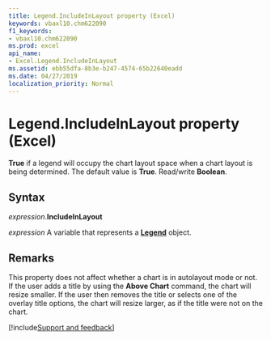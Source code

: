 ```yaml
---
title: Legend.IncludeInLayout property (Excel)
keywords: vbaxl10.chm622090
f1_keywords:
- vbaxl10.chm622090
ms.prod: excel
api_name:
- Excel.Legend.IncludeInLayout
ms.assetid: ebb55dfa-8b3e-b247-4574-65b22640eadd
ms.date: 04/27/2019
localization_priority: Normal
---
```



# Legend.IncludeInLayout property (Excel)

**True** if a legend will occupy the chart layout space when a chart layout is being determined. The default value is **True**. Read/write **Boolean**.


## Syntax

_expression_.**IncludeInLayout**

_expression_ A variable that represents a **[Legend](excel.legend(object).md)** object.


## Remarks

This property does not affect whether a chart is in autolayout mode or not. If the user adds a title by using the **Above Chart** command, the chart will resize smaller. If the user then removes the title or selects one of the overlay title options, the chart will resize larger, as if the title were not on the chart.




[!include[Support and feedback](~/includes/feedback-boilerplate.md)]